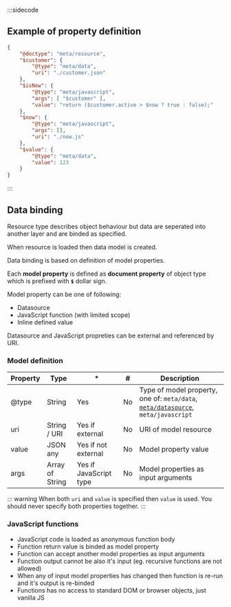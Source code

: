 :::sidecode
## Example of property definition

```json
{
	"@doctype": "meta/resource",
	"$customer": {
		"@type": "meta/data",
		"uri": "./customer.json"
	},
	"$isNew": {
		"@type": "meta/javascript",
		"args": [ "$customer" ],
		"value": "return ($customer.active > $now ? true : false);"
	},
	"$now": {
		"@type": "meta/javascript",
		"args": [],
		"uri": "./now.js"
	},
	"$value": {
		"@type": "meta/data",
		"value": 123
	}
}
```
:::

## Data binding

Resource type describes object behaviour but data are seperated into another layer and are binded as specified.

When resource is loaded then data model is created.

Data binding is based on definition of model properties.

Each **model property** is defined as **document property** of object type which is prefixed with **`$`** dollar sign.

Model property can be one of following:

- Datasource
- JavaScript function (with limited scope)
- Inline defined value

Datasource and JavaScript propreties can be external and referenced by URI.

### Model definition

| Property | Type | * | # | Description |
| -------- | ---- | - | - | ----------- | 
| @type | String | Yes | No | Type of model property, one of: `meta/data`, [`meta/datasource`](../api/#02_Collection_datasource), `meta/javascript` |
| uri | String / URI | Yes if external | No | URI of model resource |
| value | JSON any | Yes if not external | No | Model property value |
| args | Array of String | Yes if JavaScript type | No | Model properties as input arguments |

::: warning
When both `uri` and `value` is specified then `value` is used. You should never specify both properties together.
:::

### JavaScript functions

- JavaScript code is loaded as anonymous function body
- Function return value is binded as model property
- Function can accept another model properties as input arguments
- Function output cannot be also it's input (eg. recursive functions are not allowed)
- When any of input model properties has changed then function is re-run and it's output is re-binded
- Functions has no access to standard DOM or browser objects, just vanilla JS
